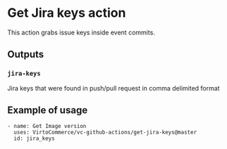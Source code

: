 # Get Jira keys action

This action grabs issue keys inside event commits.

## Outputs

### `jira-keys`

Jira keys that were found in push/pull request in comma delimited format



## Example of usage

```
- name: Get Image version
  uses: VirtoCommerce/vc-github-actions/get-jira-keys@master
  id: jira_keys
```